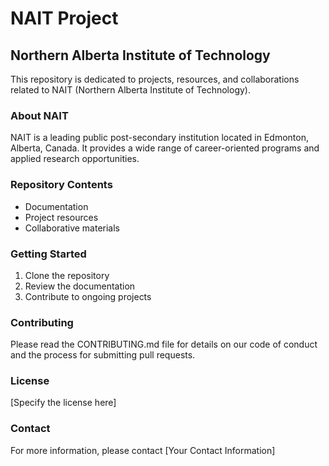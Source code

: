 # NAIT Project

## Northern Alberta Institute of Technology

This repository is dedicated to projects, resources, and collaborations related to NAIT (Northern Alberta Institute of Technology).

### About NAIT

NAIT is a leading public post-secondary institution located in Edmonton, Alberta, Canada. It provides a wide range of career-oriented programs and applied research opportunities.

### Repository Contents

- Documentation
- Project resources
- Collaborative materials

### Getting Started

1. Clone the repository
2. Review the documentation
3. Contribute to ongoing projects

### Contributing

Please read the CONTRIBUTING.md file for details on our code of conduct and the process for submitting pull requests.

### License

[Specify the license here]

### Contact

For more information, please contact [Your Contact Information]

